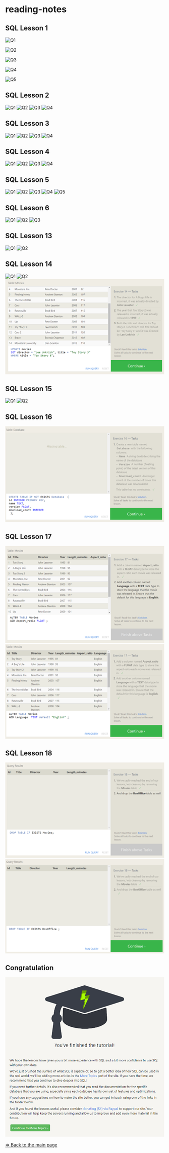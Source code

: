 # reading-notes

## SQL Lesson 1

![Q1](./assets/SQL%20Lesson%201/1-Find%20the%20title%20of%20each%20film%20%20%E2%9C%93.png)

![Q2](./assets/SQL%20Lesson%201/2-Find%20the%20director%20of%20each%20film%20%E2%9C%93.png)

![Q3](./assets/SQL%20Lesson%201/3-Find%20the%20title%20and%20director%20of%20each%20film%20%E2%9C%93.png)

![Q4](./assets/SQL%20Lesson%201/4-Find%20the%20title%20and%20year%20of%20each%20film%20%E2%9C%93.png)

![Q5](./assets/SQL%20Lesson%201/5-Find%20all%20the%20information%20about%20each%20film%20%E2%9C%93.png)

## SQL Lesson 2

![Q1](./assets/SQL%20Lesson%202/1-Find%20the%20movie%20with%20a%20row%20id%20of%206%20%E2%9C%93.png)
![Q2](./assets/SQL%20Lesson%202/2-Find%20the%20movies%20released%20in%20the%20years%20between%202000%20and%202010%20%E2%9C%93.png)
![Q3](./assets/SQL%20Lesson%202/3-Find%20the%20movies%20not%20released%20in%20the%20years%20between%202000%20and%202010%20%E2%9C%93.png)
![Q4](./assets/SQL%20Lesson%202/4-Find%20the%20first%205%20Pixar%20movies%20and%20their%20release%20year%20%E2%9C%93.png)

## SQL Lesson 3

![Q1](./assets/SQL%20Lesson%203/1-Find%20all%20the%20Toy%20Story%20movies%20%E2%9C%93.png)
![Q2](./assets/SQL%20Lesson%203/2-Find%20all%20the%20movies%20directed%20by%20John%20Lasseter%20%E2%9C%93.png)
![Q3](./assets/SQL%20Lesson%203/3-Find%20all%20the%20movies%20(and%20director)%20not%20directed%20by%20John%20Lasseter%20%E2%9C%93.png)
![Q4](./assets/SQL%20Lesson%203/Find%20all%20the%20WALL%20movies%20%E2%9C%93.png)

## SQL Lesson 4

![Q1](./assets/SQL%20Lesson%204/1-List%20all%20directors%20of%20Pixar%20movies%20(alphabetically)%2C%20without%20duplicates%20%E2%9C%93.png)
![Q2](./assets/SQL%20Lesson%204/2-List%20the%20last%20four%20Pixar%20movies%20released%20(ordered%20from%20most%20recent%20to%20least)%20%E2%9C%93.png)
![Q3](./assets/SQL%20Lesson%204/3-List%20the%20first%20five%20Pixar%20movies%20sorted%20alphabetically%20%E2%9C%93.png)
![Q4](./assets/SQL%20Lesson%204/4-List%20the%20next%20five%20Pixar%20movies%20sorted%20alphabetically%20%E2%9C%93.png)

## SQL Lesson 5

![Q1](./assets/SQL%20Lesson%205/1-List%20all%20the%20Canadian%20cities%20and%20their%20populations%20%E2%9C%93.png)
![Q2](./assets/SQL%20Lesson%205/2-Order%20all%20the%20cities%20in%20the%20United%20States%20by%20their%20latitude%20from%20north%20to%20south%20%E2%9C%93.png)
![Q3](./assets/SQL%20Lesson%205/3-List%20all%20the%20cities%20west%20of%20Chicago%2C%20ordered%20from%20west%20to%20east%20%E2%9C%93.png)
![Q4](./assets/SQL%20Lesson%205/4-List%20the%20two%20largest%20cities%20in%20Mexico%20(by%20population)%20%E2%9C%93.png)
![Q5](./assets/SQL%20Lesson%205/5-List%20the%20third%20and%20fourth%20largest%20cities%20(by%20population)%20in%20the%20United%20States%20and%20their%20population%20%E2%9C%93.png)

## SQL Lesson 6

![Q1](./assets/SQL%20Lesson%206/1-Find%20the%20domestic%20and%20international%20sales%20for%20each%20movie%20%E2%9C%93.png)
![Q2](./assets/SQL%20Lesson%206/2-Show%20the%20sales%20numbers%20for%20each%20movie%20that%20did%20better%20internationally%20rather%20than%20domestically%20%E2%9C%93.png)
![Q3](./assets/SQL%20Lesson%206/3-List%20all%20the%20movies%20by%20their%20ratings%20in%20descending%20order%20%E2%9C%93.png)

## SQL Lesson 13

![Q1](./assets/SQL%20Lesson%2013/1-Add%20the%20studio's%20new%20production%2C%20Toy%20Story%204%20to%20the%20list%20of%20movies%20(you%20can%20use%20any%20director)%20%E2%9C%93.png)
![Q2](./assets/SQL%20Lesson%2013/2-Toy%20Story%204%20has%20been%20released%20to%20critical%20acclaim!%20It%20had%20a%20rating%20of%208.7%2C%20and%20made%20340%20million%20domestically%20and%20270%20million%20internationally.%20Add%20the%20record%20to%20the%20BoxOffice%20table.%20%E2%9C%93.png)

## SQL Lesson 14

![Q1](./assets/SQL%20Lesson%2014/1-The%20director%20for%20A%20Bug's%20Life%20is%20incorrect%2C%20it%20was%20actually%20directed%20by%20John%20Lasseter%20%E2%9C%93.png)
![Q2](./assets/SQL%20Lesson%2014/2-The%20year%20that%20Toy%20Story%202%20was%20released%20is%20incorrect%2C%20it%20was%20actually%20released%20in%201999%20%E2%9C%93.png)
![Q3](./assets/SQL%20Lesson%2014/3-Both%20the%20title%20and%20director%20for%20Toy%20Story%208%20is%20incorrect!%20The%20title%20should%20be%20Toy%20Story%203%20and%20it%20was%20directed%20by%20Lee%20Unkrich.png)

## SQL Lesson 15

![Q1](./assets/SQL%20Lesson%2015/1-This%20database%20is%20getting%20too%20big%2C%20lets%20remove%20all%20movies%20that%20were%20released%20before%202005.%20%E2%9C%93.png)
![Q2](./assets/SQL%20Lesson%2015/2-Andrew%20Stanton%20has%20also%20left%20the%20studio%2C%20so%20please%20remove%20all%20movies%20directed%20by%20him.%20%E2%9C%93.png)

## SQL Lesson 16

![Q1](./assets/SQL%20Lesson%2016/1-Create%20a%20new%20table%20named%20Database.png)

## SQL Lesson 17

![Q1](./assets/SQL%20Lesson%2017/1-Add%20a%20column.png)
![Q2](./assets/SQL%20Lesson%2017/2-Add%20another%20column%20named%20Language%20.png)

## SQL Lesson 18

![Q1](./assets/SQL%20Lesson%2018/1-DROP%20TABLE.png)
![Q2](./assets/SQL%20Lesson%2018/2-%20DROP%20Anuther%20TABLE.png)

## Congratulation

![Congratulation](./final.png)

[=> Back to the main page](./SQL%20Bolt.md)

